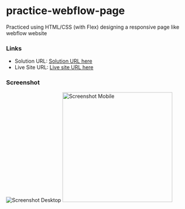 # practice-webflow-page
Practiced using HTML/CSS (with Flex) designing a responsive page like webflow website

### Links

- Solution URL: [Solution URL here](https://github.com/DorsaBeigifard/practice-webflow-page)
- Live Site URL: [Live site URL here](https://dorsabeigifard.github.io/Fpractice-webflow-page/)

### Screenshot

![Screenshot Desktop](./screenshot-desktop.png)
<img src="./screenshot-mobile.png" alt="Screenshot Mobile" width="300">
